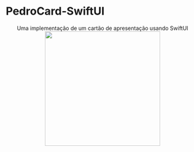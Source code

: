 # PedroCard-SwiftUI


<div align="center">
  Uma implementação de um cartão de apresentação usando SwiftUI
  <br>
<img src="https://github.com/PedroNaves00/PedroCard-SwiftUI/assets/100227087/8b8f67b6-a147-4e12-8964-62428f765fcd" width="300px" />
</div>

